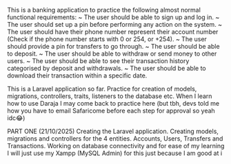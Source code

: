 This is a banking application to practice the following almost normal functional requirements:
~ The user should be able to sign up and log in.
~ The user should set up a pin before performing any action on the system.
~ The user should have their phone number represent their account number (Check if the phone number starts with 0 or 254, or +254).
~ The user should provide a pin for transfers to go through.
~ The user should be able to deposit.
~ The user should be able to withdraw or send money to other users.
~ The user should be able to see their transaction history categorised by deposit and withdrawals.
~ The user should be able to download their transaction within a specific date.

This is a Laravel application so far. Practice for creation of models, migrations, controllers, traits, listeners to the database etc.
When I learn how to use Daraja I may come back to practice here (but tbh, devs told me how you have to email Safaricome before each step for approval so yeah idc😂)

PART ONE (21/10/2025)
Creating the Laravel application. Creating models, migrations and controllers for the 4 entities. Accounts, Users, Transfers and Transactions. Working on database connectivity and for ease of my learning I will just use my Xampp (MySQL Admin) for this just because I am good at i
